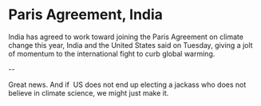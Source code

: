 # Paris Agreement, India

India has agreed to work toward joining the Paris Agreement on climate change this year, India and the United States said on Tuesday, giving a jolt of momentum to the international fight to curb global warming.

--

Great news. And if  US does not end up electing a jackass who does not believe in climate science, we might just make it.














